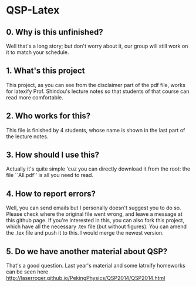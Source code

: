 # QSP-Latex

## 0. Why is this unfinished?

Well that's a long story; but don't worry about it, our group will still work on it to match your schedule. 

## 1. What's this project

This project, as you can see from the disclaimer part of the pdf file, works for latexify Prof. Shindou's lecture notes so that students of that course can read more comfortable. 

## 2. Who works for this?

This file is finished by 4 students, whose name is shown in the last part of the lecture notes. 

## 3. How should I use this?

Actually it's quite simple 'cuz you can directly download it from the root: the file ``All.pdf'' is all you need to read. 

## 4. How to report errors? 

Well, you can send emails but I personally doesn't suggest you to do so. Please check where the original file went wrong, and leave a message at this github page. If you're interested in this, you can also fork this project, which have all the necessary .tex file (but without figures). You can amend the .tex file and push it to this. I would merge the newest version. 

## 5. Do we have another material about QSP? 

That's a good question. Last year's material and some latrxify homeworks can be seen here
http://laserroger.github.io/PekingPhysics/QSP2014/QSP2014.html

